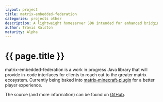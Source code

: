 ```yaml
---
layout: project
title: matrix-embedded-federation
categories: projects other
description: A lightweight homeserver SDK intended for enhanced bridging
author: Travis Ralston
maturity: Alpha
---
```


# {{ page.title }}

matrix-embedded-federation is a work in progress Java library that will provide in-code interfaces for clients to reach out to the greater matrix ecosystem. Currently being baked into [matrix-minecraft-plugin](https://github.com/turt2live/matrix-minecraft-plugin) for a better player experience.

The source (and more information) can be found on [GitHub](https://github.com/turt2live/matrix-embedded-federation).
